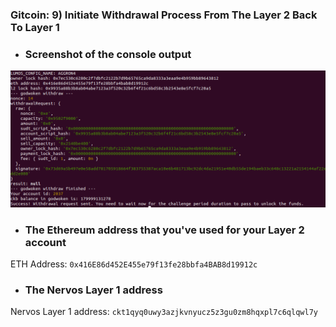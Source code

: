 ### Gitcoin: 9) Initiate Withdrawal Process From The Layer 2 Back To Layer 1

- ### Screenshot of the console output

<img src="https://github.com/jiddukrish/Nervos-gitcoin/blob/master/task9/ss.png"/>

- ### The Ethereum address that you've used for your Layer 2 account 

ETH Address: ```0x416E86d452E455e79f13fe28bbfa4BAB8d19912c```

- ### The Nervos Layer 1 address 

Nervos Layer 1 address: ```ckt1qyq0uwy3azjkvnyucz5z3gu0zm8hqxpl7c6qlqwl7y```


